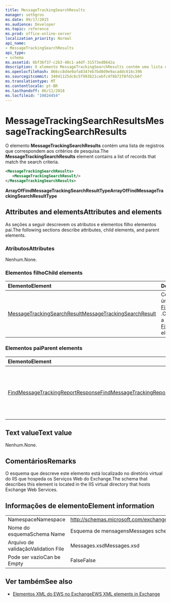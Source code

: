 ```yaml
---
title: MessageTrackingSearchResults
manager: sethgros
ms.date: 09/17/2015
ms.audience: Developer
ms.topic: reference
ms.prod: office-online-server
localization_priority: Normal
api_name:
- MessageTrackingSearchResults
api_type:
- schema
ms.assetid: 6bf36f37-c2b3-40c1-a4df-31573ed8642a
description: O elemento MessageTrackingSearchResults contém uma lista de registros que correspondem aos critérios de pesquisa.
ms.openlocfilehash: 866cc8d4e9afa8347eb7bd0d9e9acaddc616c396
ms.sourcegitcommit: 34041125dc8c5f993b21cebfc4f8b72f0fd2cb6f
ms.translationtype: MT
ms.contentlocale: pt-BR
ms.lasthandoff: 06/11/2018
ms.locfileid: "19824454"
---
```

# <a name="messagetrackingsearchresults"></a><span data-ttu-id="3a5ad-103">MessageTrackingSearchResults</span><span class="sxs-lookup"><span data-stu-id="3a5ad-103">MessageTrackingSearchResults</span></span>

<span data-ttu-id="3a5ad-104">O elemento **MessageTrackingSearchResults** contém uma lista de registros que correspondem aos critérios de pesquisa.</span><span class="sxs-lookup"><span data-stu-id="3a5ad-104">The **MessageTrackingSearchResults** element contains a list of records that match the search criteria.</span></span> 
  
```XML
<MessageTrackingSearchResults>
   <MessageTrackingSearchResult/>
</MessageTrackingSearchResults>
```

 <span data-ttu-id="3a5ad-105">**ArrayOfFindMessageTrackingSearchResultType**</span><span class="sxs-lookup"><span data-stu-id="3a5ad-105">**ArrayOfFindMessageTrackingSearchResultType**</span></span>
## <a name="attributes-and-elements"></a><span data-ttu-id="3a5ad-106">Attributes and elements</span><span class="sxs-lookup"><span data-stu-id="3a5ad-106">Attributes and elements</span></span>

<span data-ttu-id="3a5ad-107">As seções a seguir descrevem os atributos e elementos filho elementos pai.</span><span class="sxs-lookup"><span data-stu-id="3a5ad-107">The following sections describe attributes, child elements, and parent elements.</span></span>
  
### <a name="attributes"></a><span data-ttu-id="3a5ad-108">Atributos</span><span class="sxs-lookup"><span data-stu-id="3a5ad-108">Attributes</span></span>

<span data-ttu-id="3a5ad-109">Nenhum.</span><span class="sxs-lookup"><span data-stu-id="3a5ad-109">None.</span></span>
  
### <a name="child-elements"></a><span data-ttu-id="3a5ad-110">Elementos filho</span><span class="sxs-lookup"><span data-stu-id="3a5ad-110">Child elements</span></span>

|<span data-ttu-id="3a5ad-111">**Elemento**</span><span class="sxs-lookup"><span data-stu-id="3a5ad-111">**Element**</span></span>|<span data-ttu-id="3a5ad-112">**Descrição**</span><span class="sxs-lookup"><span data-stu-id="3a5ad-112">**Description**</span></span>|
|:-----|:-----|
|[<span data-ttu-id="3a5ad-113">MessageTrackingSearchResult</span><span class="sxs-lookup"><span data-stu-id="3a5ad-113">MessageTrackingSearchResult</span></span>](messagetrackingsearchresult.md) <br/> |<span data-ttu-id="3a5ad-114">Contém um resultado de mensagem única de um elemento [FindMessageTrackingReportResponse](findmessagetrackingreportresponse.md) .</span><span class="sxs-lookup"><span data-stu-id="3a5ad-114">Contains a single message result for a [FindMessageTrackingReportResponse](findmessagetrackingreportresponse.md) element.</span></span>  <br/> |
   
### <a name="parent-elements"></a><span data-ttu-id="3a5ad-115">Elementos pai</span><span class="sxs-lookup"><span data-stu-id="3a5ad-115">Parent elements</span></span>

|<span data-ttu-id="3a5ad-116">**Elemento**</span><span class="sxs-lookup"><span data-stu-id="3a5ad-116">**Element**</span></span>|<span data-ttu-id="3a5ad-117">**Descrição**</span><span class="sxs-lookup"><span data-stu-id="3a5ad-117">**Description**</span></span>|
|:-----|:-----|
|[<span data-ttu-id="3a5ad-118">FindMessageTrackingReportResponse</span><span class="sxs-lookup"><span data-stu-id="3a5ad-118">FindMessageTrackingReportResponse</span></span>](findmessagetrackingreportresponse.md) <br/> |<span data-ttu-id="3a5ad-119">Contém o status e o resultado de uma única solicitação de [operação FindMessageTrackingReport](findmessagetrackingreport-operation.md) .</span><span class="sxs-lookup"><span data-stu-id="3a5ad-119">Contains the status and result of a single [FindMessageTrackingReport operation](findmessagetrackingreport-operation.md) request.</span></span>  <br/> |
   
## <a name="text-value"></a><span data-ttu-id="3a5ad-120">Text value</span><span class="sxs-lookup"><span data-stu-id="3a5ad-120">Text value</span></span>

<span data-ttu-id="3a5ad-121">Nenhum.</span><span class="sxs-lookup"><span data-stu-id="3a5ad-121">None.</span></span>
  
## <a name="remarks"></a><span data-ttu-id="3a5ad-122">Comentários</span><span class="sxs-lookup"><span data-stu-id="3a5ad-122">Remarks</span></span>

<span data-ttu-id="3a5ad-123">O esquema que descreve este elemento está localizado no diretório virtual do IIS que hospeda os Serviços Web do Exchange.</span><span class="sxs-lookup"><span data-stu-id="3a5ad-123">The schema that describes this element is located in the IIS virtual directory that hosts Exchange Web Services.</span></span>
  
## <a name="element-information"></a><span data-ttu-id="3a5ad-124">Informações de elemento</span><span class="sxs-lookup"><span data-stu-id="3a5ad-124">Element information</span></span>

|||
|:-----|:-----|
|<span data-ttu-id="3a5ad-125">Namespace</span><span class="sxs-lookup"><span data-stu-id="3a5ad-125">Namespace</span></span>  <br/> |http://schemas.microsoft.com/exchange/services/2006/messages  <br/> |
|<span data-ttu-id="3a5ad-126">Nome do esquema</span><span class="sxs-lookup"><span data-stu-id="3a5ad-126">Schema Name</span></span>  <br/> |<span data-ttu-id="3a5ad-127">Esquema de mensagens</span><span class="sxs-lookup"><span data-stu-id="3a5ad-127">Messages schema</span></span>  <br/> |
|<span data-ttu-id="3a5ad-128">Arquivo de validação</span><span class="sxs-lookup"><span data-stu-id="3a5ad-128">Validation File</span></span>  <br/> |<span data-ttu-id="3a5ad-129">Messages.xsd</span><span class="sxs-lookup"><span data-stu-id="3a5ad-129">Messages.xsd</span></span>  <br/> |
|<span data-ttu-id="3a5ad-130">Pode ser vazio</span><span class="sxs-lookup"><span data-stu-id="3a5ad-130">Can be Empty</span></span>  <br/> |<span data-ttu-id="3a5ad-131">False</span><span class="sxs-lookup"><span data-stu-id="3a5ad-131">False</span></span>  <br/> |
   
## <a name="see-also"></a><span data-ttu-id="3a5ad-132">Ver também</span><span class="sxs-lookup"><span data-stu-id="3a5ad-132">See also</span></span>



- [<span data-ttu-id="3a5ad-133">Elementos XML do EWS no Exchange</span><span class="sxs-lookup"><span data-stu-id="3a5ad-133">EWS XML elements in Exchange</span></span>](ews-xml-elements-in-exchange.md)

